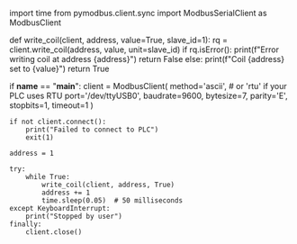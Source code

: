 import time
from pymodbus.client.sync import ModbusSerialClient as ModbusClient

def write_coil(client, address, value=True, slave_id=1):
    rq = client.write_coil(address, value, unit=slave_id)
    if rq.isError():
        print(f"Error writing coil at address {address}")
        return False
    else:
        print(f"Coil {address} set to {value}")
        return True

if __name__ == "__main__":
    client = ModbusClient(
        method='ascii',          # or 'rtu' if your PLC uses RTU
        port='/dev/ttyUSB0',
        baudrate=9600,
        bytesize=7,
        parity='E',
        stopbits=1,
        timeout=1
    )

    if not client.connect():
        print("Failed to connect to PLC")
        exit(1)

    address = 1

    try:
        while True:
            write_coil(client, address, True)
            address += 1
            time.sleep(0.05)  # 50 milliseconds
    except KeyboardInterrupt:
        print("Stopped by user")
    finally:
        client.close()
